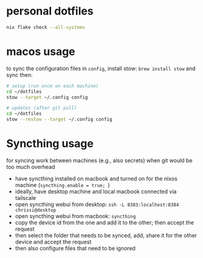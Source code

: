 # personal dotfiles

```bash
nix flake check --all-systems
```

# macos usage

to sync the configuration files in `config`, install stow: `brew install stow`
and sync then:

```bash
# setup (run once on each machine)
cd ~/dotfiles
stow --target ~/.config config

# updates (after git pull)
cd ~/dotfiles
stow --restow --target ~/.config config
```

# Syncthing usage

for syncing work between machines (e.g., also secrets) when git would be too much overhead

- have syncthing installed on macbook and turned on for the nixos machine (`syncthing.enable = true; `)
- ideally, have desktop machine and local macbook connected via tailscale
- open syncthing webui from desktop: `ssh -L 8383:localhost:8384 chrissi@desktop`
- open syncthing webui from macbook: `syncthing`
- copy the device id from the one and add it to the other; then accept the request
- then select the folder that needs to be synced, add, share it for the other device and accept the request
- then also configure files that need to be ignored
